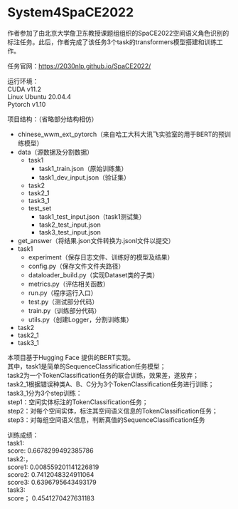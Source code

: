 # System4SpaCE2022
作者参加了由北京大学詹卫东教授课题组组织的SpaCE2022空间语义角色识别的标注任务。此后，作者完成了该任务3个task的transformers模型搭建和训练工作。<br>

任务官网：https://2030nlp.github.io/SpaCE2022/<br>

运行环境：<br>
CUDA v11.2<br>
Linux Ubuntu 20.04.4<br>
Pytorch v1.10<br>

项目结构：（省略部分结构相仿）
- chinese_wwm_ext_pytorch（来自哈工大科大讯飞实验室的用于BERT的预训练模型）<br>
- data（源数据及分割数据）<br>
    - task1<br>
        - task1_train.json（原始训练集）<br>
        - task1_dev_input.json（验证集）<br>
    - task2<br>
    - task2_1<br>
    - task3_1<br>
    - test_set<br>
        - task1_test_input.json（task1测试集）<br>
        - task2_test_input.json<br>
        - task3_test_input.json<br>
- get_answer（将结果.json文件转换为.jsonl文件以提交）<br>
- task1<br>
    - experiment（保存日志文件、训练好的模型及结果）<br>
    - config.py（保存文件文件夹路径）<br>
    - dataloader_build.py（实现Dataset类的子类）<br>
    - metrics.py（评估相关函数）<br>
    - run.py（程序运行入口）<br>
    - test.py（测试部分代码）<br>
    - train.py（训练部分代码）<br>
    - utils.py（创建Logger，分割训练集）<br>
- task2<br>
- task2_1<br>
- task3_1<br>

本项目基于Hugging Face 提供的BERT实现。<br>
其中，task1是简单的SequenceClassification任务模型；<br>
task2为一个TokenClassification任务的联合训练，效果差，遂放弃；<br>
task2_1根据错误种类A、B、C分为3个TokenClassification任务进行训练；<br>
task3_1分为3个step训练：<br>
step1：空间实体标注的TokenClassification任务；<br>
step2：对每个空间实体，标注其空间语义信息的TokenClassification任务；<br>
step3：对每组空间语义信息，判断真值的SequenceClassification任务<br>

训练成绩：<br>
task1:<br>
score: 0.6678299492385786<br>
task2:，<br>
score1:  0.008559201141226819<br>
score2:  0.7412048324911064<br>
score3: 0.6396795643493179<br>
task3: <br>
score； 0.4541270427631183<br>